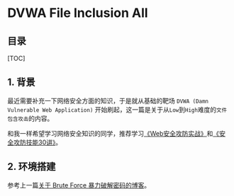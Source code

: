 DVWA File Inclusion All
====

目录
---

[TOC]

## 1. 背景

最近需要补充一下网络安全方面的知识，于是就从基础的靶场 `DVWA (Damn Vulnerable Web Application)` 开始刷起，这一篇是关于从`Low`到`High`难度的`文件包含攻击`的内容。

和我一样希望学习网络安全知识的同学，推荐学习[《Web安全攻防实战》](http://gk.link/a/10jxi)和[《安全攻防技能30讲》](http://gk.link/a/10juL)。

## 2. 环境搭建

参考上一篇[关于 Brute Force 暴力破解密码的博客](https://blog.csdn.net/qq_41729780/article/details/107071363)。


